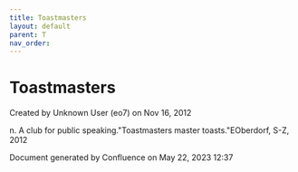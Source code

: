 ```yaml
---
title: Toastmasters
layout: default
parent: T
nav_order:
---
```


# Toastmasters

Created by  Unknown User (eo7) on Nov 16, 2012

n. A club for public speaking.&quot;Toastmasters master toasts.&quot;EOberdorf, S-Z, 2012

Document generated by Confluence on May 22, 2023 12:37


